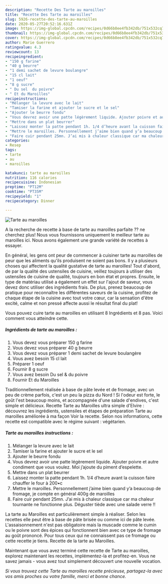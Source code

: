 ```yaml
---
description: "Recette Des Tarte au maroilles"
title: "Recette Des Tarte au maroilles"
slug: 5926-recette-des-tarte-au-maroilles
date: 2020-05-27T20:52:16.631Z
image: https://img-global.cpcdn.com/recipes/0d66b8ee4fb342db/751x532cq70/tarte-au-maroilles-photo-principale-de-la-recette.jpg
thumbnail: https://img-global.cpcdn.com/recipes/0d66b8ee4fb342db/751x532cq70/tarte-au-maroilles-photo-principale-de-la-recette.jpg
cover: https://img-global.cpcdn.com/recipes/0d66b8ee4fb342db/751x532cq70/tarte-au-maroilles-photo-principale-de-la-recette.jpg
author: Marie Guerrero
ratingvalue: 4.3
reviewcount: 13
recipeingredient:
- "150 g farine"
- "40 g beurre"
- "1 demi sachet de levure boulangre"
- "15 cl lait"
- "1 oeuf"
- "8 g sucre"
- " Du sel  du poivre"
- " Et du Maroilles"
recipeinstructions:
- "Mélanger la levure avec le lait"
- "Tamiser la farine et ajouter le sucre et le sel"
- "Ajouter le beurre fondu"
- "Vous devrez avoir une patte légèrement liquide. Ajouter poivre et autre condiment que vous voulez. Moi j’ajoute du piment d’espelette."
- "Mettre dans un plat beurrer"
- "Laissez monter la patte pendant 1h. 1/4 d’heure avant la cuisson faire chauffer le four à 200•c"
- "Mettre le maroilles. Personnellement j’aime bien quand y’a beaucoup de fromage, je compte en général 400g de maroilles"
- "Faire cuir pendant 25mn. J’ai mis à chaleur classique car ma chaleur tournante ne fonctionne plus. Déguster tiède avec une salade verre !!"
categories:
- Resep
tags:
- tarte
- au
- maroilles

katakunci: tarte au maroilles 
nutrition: 116 calories
recipecuisine: Indonesian
preptime: "PT12M"
cooktime: "PT35M"
recipeyield: "1"
recipecategory: Dinner

---
```



![Tarte au maroilles](https://img-global.cpcdn.com/recipes/0d66b8ee4fb342db/751x532cq70/tarte-au-maroilles-photo-principale-de-la-recette.jpg)

A la recherche de recette à base de tarte au maroilles parfaite ?? ne cherchez plus! Nous vous fournissons uniquement le meilleur tarte au maroilles ici. Nous avons également une grande variété de recettes à essayer.

En général, les gens ont peur de commencer à cuisiner tarte au maroilles de peur que les aliments qu'ils produisent ne soient pas bons. Il y a plusieurs choses qui affectent la qualité gustative de tarte au maroilles! Tout d'abord, de par la qualité des ustensiles de cuisine, veillez toujours à utiliser des ustensiles de cuisine de qualité, toujours en bon état et propres. Ensuite, le type de matériau utilisé a également un effet sur l'ajout de saveur, vous devez donc utiliser des ingrédients frais. De plus, prenez beaucoup de pratique pour reconnaître les différentes saveurs de la cuisine, profitez de chaque étape de la cuisine avec tout votre cœur, car la sensation d'être excité, calme et non pressé affecte aussi le résultat final du plat!

<!--inarticleads1-->

Vous pouvez cuire tarte au maroilles en utilisant 8 Ingrédients et 8 pas. Voici comment vous atteindre cette.

##### Ingrédients de tarte au maroilles :

1. Vous devez vous préparer 150 g farine
1. Vous devez vous préparer 40 g beurre
1. Vous devez vous préparer 1 demi sachet de levure boulangère
1. Vous avez besoin 15 cl lait
1. Préparer 1 oeuf
1. Fournir 8 g sucre
1. Vous avez besoin  Du sel &amp; du poivre
1. Fournir  Et du Maroilles


Traditionnellement réalisée à base de pâte levée et de fromage, avec un peu de crème parfois, c&#39;est un peu la pizza du Nord ! Si l&#39;odeur est forte, le goût l&#39;est beaucoup moins, et accompagnée d&#39;une salade d&#39;endives, c&#39;est simple et délicieux. Recette Tarte au Maroilles ultra simple d&#39;Elvire : découvrez les ingrédients, ustensiles et étapes de préparation Tarte au maroilles améliorée à ma façon Voir la recette. Selon nos informations, cette recette est compatible avec le régime suivant : végétarien. 

<!--inarticleads2-->

##### Tarte au maroilles instructions :

1. Mélanger la levure avec le lait
1. Tamiser la farine et ajouter le sucre et le sel
1. Ajouter le beurre fondu
1. Vous devrez avoir une patte légèrement liquide. Ajouter poivre et autre condiment que vous voulez. Moi j’ajoute du piment d’espelette.
1. Mettre dans un plat beurrer
1. Laissez monter la patte pendant 1h. 1/4 d’heure avant la cuisson faire chauffer le four à 200•c
1. Mettre le maroilles. Personnellement j’aime bien quand y’a beaucoup de fromage, je compte en général 400g de maroilles
1. Faire cuir pendant 25mn. J’ai mis à chaleur classique car ma chaleur tournante ne fonctionne plus. Déguster tiède avec une salade verre !!


La tarte au Maroilles est particulièrement simple à réaliser. Selon les recettes elle peut être à base de pâte brisée ou comme ici de pâte levée. L&#39;assaisonnement n&#39;est pas obligatoire mais la muscade comme le cumin ou le poivre sont des épices qui fonctionnent bien avec ce type de fromage au goût prononcé. Pour tous ceux qui ne connaissent pas ce fromage ou cette recette je tiens. Recette de la tarte au Maroilles. 

<!--inarticleads1-->

<p>
Maintenant que vous avez terminé cette recette de Tarte au maroilles, explorez maintenant les recettes, implémentez-la et profitez-en. Vous ne savez jamais - vous avez tout simplement découvert une nouvelle vocation.
</p>

<p>
<i>Si vous trouvez cette Tarte au maroilles recette précieuse, partagez-la avec vos amis proches ou votre famille, merci et bonne chance.</i>
</p>
